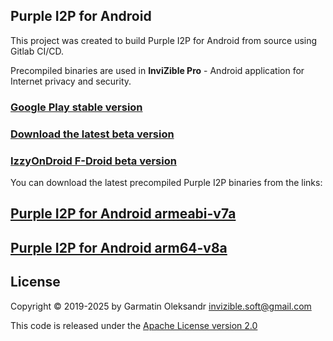 ## Purple I2P for Android

This project was created to build Purple I2P for Android from source using Gitlab CI/CD.

Precompiled binaries are used in **InviZible Pro** - Android application for Internet privacy and security.

### [Google Play stable version](https://play.google.com/store/apps/details?id=pan.alexander.tordnscrypt.gp)

### [Download the latest beta version](https://github.com/Gedsh/InviZible/releases/latest)

### [IzzyOnDroid F-Droid beta version](https://apt.izzysoft.de/fdroid/index/apk/pan.alexander.tordnscrypt)

You can download the latest precompiled Purple I2P binaries from the links:

## [Purple I2P for Android armeabi-v7a](https://gitlab.com/Gedsh/purple-i2p-android-build-script/-/jobs/artifacts/master/raw/i2pd-android-binary/src/main/libs/armeabi-v7a/libi2pd.so?job=android%20r23b%2016%20default%20armeabi-v7a)

## [Purple I2P for Android arm64-v8a](https://gitlab.com/Gedsh/purple-i2p-android-build-script/-/jobs/artifacts/master/raw/i2pd-android-binary/src/main/libs/arm64-v8a/libi2pd.so?job=android%20r23b%2021%20default%20arm64-v8a)

## License

Copyright &copy; 2019-2025 by Garmatin Oleksandr invizible.soft@gmail.com

This code is released under the [Apache License version 2.0](https://www.apache.org/licenses/LICENSE-2.0) 

